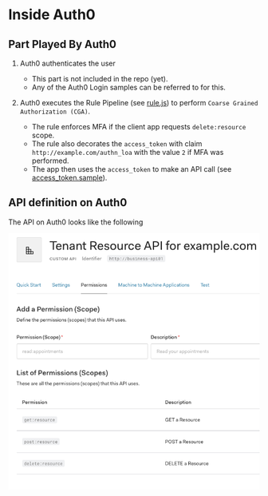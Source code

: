 # Inside Auth0

## Part Played By Auth0

1. Auth0 authenticates the user
   - This part is not included in the repo (yet).
   - Any of the Auth0 Login samples can be referred to for this.
  
2. Auth0 executes the Rule Pipeline (see [rule.js](rule.js)) to perform `Coarse Grained Authorization (CGA)`.
   - The rule enforces MFA if the client app requests `delete:resource` scope.
   - The rule also decorates the `access_token` with claim `http://example.com/authn_loa` with the value `2` if MFA was performed.
   - The app then uses the `access_token` to make an API call (see [access_token.sample](access_token.sample)).

## API definition on Auth0

The API on Auth0 looks like the following

![image](auth0-api.png)

